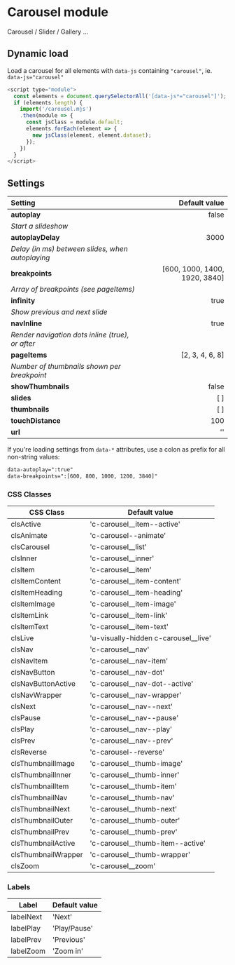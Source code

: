 # Carousel module
Carousel / Slider / Gallery ... 

## Dynamic load
Load a carousel for all elements with `data-js` containing `"carousel"`, ie. `data-js="carousel"`

```js
<script type="module">
  const elements = document.querySelectorAll('[data-js*="carousel"]');
  if (elements.length) {
    import('/carousel.mjs')
    .then(module => {
      const jsClass = module.default;
      elements.forEach(element => {
        new jsClass(element, element.dataset);
      });
    })
  }
</script>
```

## Settings

| Setting             | Default value                 |
| :------------------ | ----------------------------: |
| **autoplay**        | false                         |
| _Start a slideshow_                                ||
| **autoplayDelay**   | 3000                          |
| _Delay (in ms) between slides, when autoplaying_   ||
| **breakpoints**     | [600, 1000, 1400, 1920, 3840] |
| _Array of breakpoints (see pageItems)_
| **infinity**        | true                          |
| _Show previous and next slide_
| **navInline**       | true                          |
| _Render navigation dots inline (true), or after_
| **pageItems**       | [2, 3, 4, 6, 8]               |
| _Number of thumbnails shown per breakpoint_
| **showThumbnails**  | false                         |
| **slides**          | [ ]                           |
| **thumbnails**      | [ ]                           |
| **touchDistance**   | 100                           |
| **url**             | ''                            |

If you're loading settings from `data-*` attributes, use a colon as prefix for all non-string values:

```html
data-autoplay=":true"
data-breakpoints=":[600, 800, 1000, 1200, 3840]"
```

### CSS Classes

| CSS Class           | Default value                         |
| ------------------- | ------------------------------------- |
| clsActive           | 'c-carousel__item--active'            |
| clsAnimate          | 'c-carousel--animate'                 |
| clsCarousel         | 'c-carousel__list'                    |
| clsInner            | 'c-carousel__inner'                   |
| clsItem             | 'c-carousel__item'                    |
| clsItemContent      | 'c-carousel__item-content'            |
| clsItemHeading      | 'c-carousel__item-heading'            |
| clsItemImage        | 'c-carousel__item-image'              |
| clsItemLink         | 'c-carousel__item-link'               |
| clsItemText         | 'c-carousel__item-text'               |
| clsLive             | 'u-visually-hidden c-carousel__live'  |
| clsNav              | 'c-carousel__nav'                     |
| clsNavItem          | 'c-carousel__nav-item'                |
| clsNavButton        | 'c-carousel__nav-dot'                 |
| clsNavButtonActive  | 'c-carousel__nav-dot--active'         |
| clsNavWrapper       | 'c-carousel__nav-wrapper'             |
| clsNext             | 'c-carousel__nav--next'               |
| clsPause            | 'c-carousel__nav--pause'              |
| clsPlay             | 'c-carousel__nav--play'               |
| clsPrev             | 'c-carousel__nav--prev'               |
| clsReverse          | 'c-carousel--reverse'                 |
| clsThumbnailImage   | 'c-carousel__thumb-image'             |
| clsThumbnailInner   | 'c-carousel__thumb-inner'             |
| clsThumbnailItem    | 'c-carousel__thumb-item'              |
| clsThumbnailNav     | 'c-carousel__thumb-nav'               |
| clsThumbnailNext    | 'c-carousel__thumb-next'              |
| clsThumbnailOuter   | 'c-carousel__thumb-outer'             |
| clsThumbnailPrev    | 'c-carousel__thumb-prev'              |
| clsThumbnailActive  | 'c-carousel__thumb-item--active'      |
| clsThumbnailWrapper | 'c-carousel__thumb-wrapper'           |
| clsZoom             | 'c-carousel__zoom'                    |

### Labels

| Label     | Default value |
| ----------| ------------- |
| labelNext | 'Next'        |
| labelPlay | 'Play/Pause'  |
| labelPrev | 'Previous'    |
| labelZoom | 'Zoom in'     |
